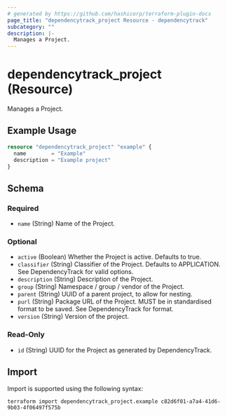 ```yaml
---
# generated by https://github.com/hashicorp/terraform-plugin-docs
page_title: "dependencytrack_project Resource - dependencytrack"
subcategory: ""
description: |-
  Manages a Project.
---
```


# dependencytrack_project (Resource)

Manages a Project.

## Example Usage

```terraform
resource "dependencytrack_project" "example" {
  name        = "Example"
  description = "Example project"
}
```

<!-- schema generated by tfplugindocs -->
## Schema

### Required

- `name` (String) Name of the Project.

### Optional

- `active` (Boolean) Whether the Project is active. Defaults to true.
- `classifier` (String) Classifier of the Project. Defaults to APPLICATION. See DependencyTrack for valid options.
- `description` (String) Description of the Project.
- `group` (String) Namespace / group / vendor of the Project.
- `parent` (String) UUID of a parent project, to allow for nesting.
- `purl` (String) Package URL of the Project. MUST be in standardised format to be saved. See DependencyTrack for format.
- `version` (String) Version of the project.

### Read-Only

- `id` (String) UUID for the Project as generated by DependencyTrack.

## Import

Import is supported using the following syntax:

```shell
terraform import dependencytrack_project.example c82d6f01-a7a4-41d6-9b03-4f06497f575b
```
